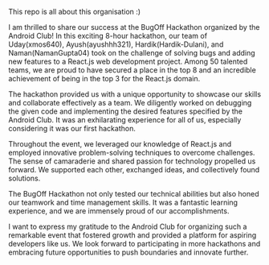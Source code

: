 This repo is all about this organisation :)

I am thrilled to share our success at the BugOff Hackathon organized by the Android Club! In this exciting 8-hour hackathon, our team of Uday(xmos640), Ayush(ayushhh321), Hardik(Hardik-Dulani), and Naman(NamanGupta04) took on the challenge of solving bugs and adding new features to a React.js web development project. Among 50 talented teams, we are proud to have secured a place in the top 8 and an incredible achievement of being in the top 3 for the React.js domain.

The hackathon provided us with a unique opportunity to showcase our skills and collaborate effectively as a team. We diligently worked on debugging the given code and implementing the desired features specified by the Android Club. It was an exhilarating experience for all of us, especially considering it was our first hackathon.

Throughout the event, we leveraged our knowledge of React.js and employed innovative problem-solving techniques to overcome challenges. The sense of camaraderie and shared passion for technology propelled us forward. We supported each other, exchanged ideas, and collectively found solutions.

The BugOff Hackathon not only tested our technical abilities but also honed our teamwork and time management skills. It was a fantastic learning experience, and we are immensely proud of our accomplishments.

I want to express my gratitude to the Android Club for organizing such a remarkable event that fostered growth and provided a platform for aspiring developers like us. We look forward to participating in more hackathons and embracing future opportunities to push boundaries and innovate further. 